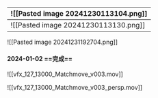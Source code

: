 
| ![[Pasted image 20241230113104.png]] |
| ------------------------------------ |
| ![[Pasted image 20241230113130.png]] |
![[Pasted image 20241231192704.png]]

#### 2024-01-02 ==完成==
![[vfx_127_13000_Matchmove_v003.mov]]

![[vfx_127_13000_Matchmove_v003_persp.mov]]